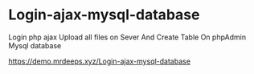 # Login-ajax-mysql-database
Login php ajax
Upload all files on Sever And Create Table On phpAdmin Mysql database 

https://demo.mrdeeps.xyz/Login-ajax-mysql-database
